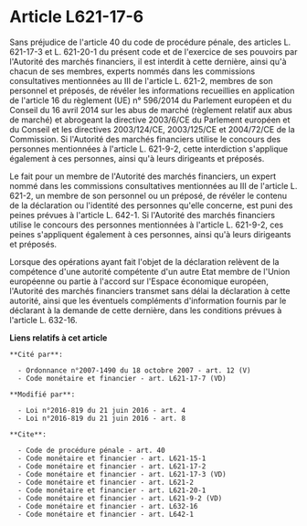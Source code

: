 # Article L621-17-6

Sans préjudice de l'article 40 du code de procédure pénale, des  articles L. 621-17-3 et L. 621-20-1 du présent code et de
l'exercice de ses pouvoirs par l'Autorité des marchés financiers, il est interdit à cette dernière, ainsi qu'à chacun de ses
membres, experts nommés dans les commissions consultatives mentionnées au III de l'article L. 621-2, membres de son personnel
et préposés, de révéler les informations recueillies en application de l'article 16 du règlement (UE) n° 596/2014 du
Parlement européen et du Conseil du 16 avril 2014 sur les abus de marché (règlement relatif aux abus de marché) et abrogeant
la directive 2003/6/CE du Parlement européen et du Conseil et les directives 2003/124/CE, 2003/125/CE et 2004/72/CE de la
Commission. Si l'Autorité des marchés financiers utilise le concours des personnes mentionnées à l'article L. 621-9-2, cette
interdiction s'applique également à ces personnes, ainsi qu'à leurs dirigeants et préposés. 

Le fait pour un membre de l'Autorité des marchés financiers, un expert nommé dans les commissions consultatives mentionnées
au III de l'article L. 621-2, un membre de son personnel ou un préposé, de révéler le contenu de la déclaration ou l'identité
des personnes qu'elle concerne, est puni des peines prévues à l'article L. 642-1. Si l'Autorité des marchés financiers
utilise le concours des personnes mentionnées à l'article L. 621-9-2, ces peines s'appliquent également à ces personnes,
ainsi qu'à leurs dirigeants et préposés. 

Lorsque des opérations ayant fait l'objet de la déclaration relèvent de la compétence d'une autorité compétente d'un autre
Etat membre de l'Union européenne ou partie à l'accord sur l'Espace économique européen, l'Autorité des marchés financiers
transmet sans délai la déclaration à cette autorité, ainsi que les éventuels compléments d'information fournis par le
déclarant à la demande de cette dernière, dans les conditions prévues à l'article L. 632-16.

**Liens relatifs à cet article**

	**Cité par**:

	  - Ordonnance n°2007-1490 du 18 octobre 2007 - art. 12 (V)
	  - Code monétaire et financier - art. L621-17-7 (VD)

	**Modifié par**:

	  - Loi n°2016-819 du 21 juin 2016 - art. 4
	  - Loi n°2016-819 du 21 juin 2016 - art. 8

	**Cite**:

	  - Code de procédure pénale - art. 40
	  - Code monétaire et financier - art. L621-15-1
	  - Code monétaire et financier - art. L621-17-2
	  - Code monétaire et financier - art. L621-17-3 (VD)
	  - Code monétaire et financier - art. L621-2
	  - Code monétaire et financier - art. L621-20-1
	  - Code monétaire et financier - art. L621-9-2 (VD)
	  - Code monétaire et financier - art. L632-16
	  - Code monétaire et financier - art. L642-1
